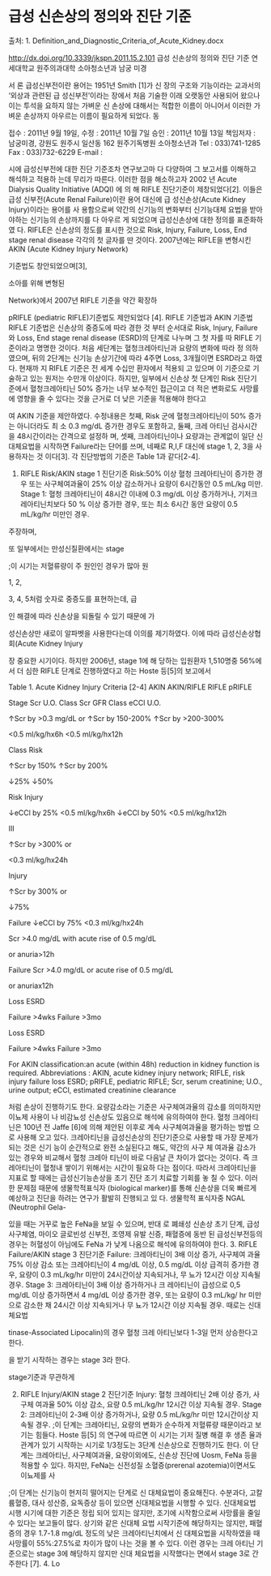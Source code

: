 # 급성 신손상의 정의와 진단 기준

출처: 1. Definition_and_Diagnostic_Criteria_of_Acute_Kidney.docx

http://dx.doi.org/10.3339/jkspn.2011.15.2.101
급성 신손상의 정의와 진단 기준
연세대학교 원주의과대학 소아청소년과
남궁 미경


서	론
급성신부전이란 용어는 1951년 Smith [1]가 신 장의 구조와 기능이라는 교과서의 ‘외상과 관련된 급 성신부전’이라는 장에서 처음 기술한 이래 오랫동안 사용되어 왔으나 이는 투석을 요하지 않는 가벼운 신 손상에 대해서는 적합한 이름이 아니어서 이러한 가 벼운 손상까지 아우르는 이름이 필요하게 되었다. 동

접수 : 2011년 9월 19일, 수정 : 2011년 10월 7일 승인 : 2011년 10월 13일
책임저자 : 남궁미경, 강원도 원주시 일산동 162 원주기독병원 소아청소년과
Tel : 033)741-1285 Fax : 033)732-6229
E-mail : 

시에 급성신부전에 대한 진단 기준조차 연구보고마 다 다양하여 그 보고서를 이해하고 해석하고 적용하 는데 무리가 따른다. 이러한 점을 해소하고자 2002 년 Acute Dialysis Quality Initiative (ADQI) 에 의 해 RIFLE 진단기준이 제창되었다[2]. 이들은 급성 신부전(Acute Renal Failure)이란 용어 대신에 급 성신손상(Acute Kidney Injury)이라는 용어를 사 용함으로써 약간의 신기능의 변화부터 신기능대체 요법을 받아야하는 신기능의 손상까지를 다 아우르 게 되었으며 급성신손상에 대한 정의를 표준화하였 다. RIFLE은 신손상의 정도를 표시한 것으로 Risk, Injury, Failure, Loss, End stage renal disease 각각의 첫 글자를 딴 것이다. 2007년에는 RIFLE을 변형시킨 AKIN (Acute Kidney Injury Network)



기준법도 창안되었으며[3],

소아를 위해 변형된

Network)에서 2007년 RIFLE 기준을 약간 확장하

pRIFLE (pediatric RIFLE)기준법도 제안되었다 [4].
RIFLE 기준법과 AKIN 기준법
RIFLE 기준법은 신손상의 중증도에 따라 경한 것 부터 순서대로 Risk, Injury, Failure와 Loss, End stage renal disease (ESRD)의 단계로 나누며 그 첫 자를 따 RIFLE 기준이라고 명명한 것이다. 처음 세단계는 혈청크레아티닌과 요량의 변화에 따라 정 의하였으며, 뒤의 2단계는 신기능 손상기간에 따라 4주면 Loss, 3개월이면 ESRD라고 하였다. 현재까 지 RIFLE 기준은 전 세계 수십만 환자에서 적용되 고 있으며 이 기준으로 기술하고 있는 원저는 수만개 이상이다.
하지만, 일부에서 신손상 첫 단계인 Risk 진단기 준에서 혈청크레아티닌 50% 증가는 너무 보수적인 접근이고 더 적은 변화로도 사망률에 영향을 줄 수 있다는 것을 근거로 더 낮은 기준을 적용해야 한다고

여 AKIN 기준을 제안하였다. 수정내용은 첫째, Risk 군에 혈청크레아티닌이 50% 증가는 아니더라도 최 소 0.3 mg/dL 증가한 경우도 포함하고, 둘째, 크레 아티닌 검사시간을 48시간이라는 간격으로 설정하 며, 셋째, 크레아티닌이나 요량과는 관계없이 일단
신대체요법을 시작하면 Failure라는 단어를 쓰며, 네째로 R,I,F 대신에 stage 1, 2, 3을 사용하자는 것 이다[3].
각 진단방법의 기준은 Table 1과 같다[2-4].
1. RIFLE Risk/AKIN stage 1 진단기준
Risk:50% 이상 혈청 크레아티닌이 증가한 경우 또는 사구체여과율이 25% 이상 감소하거나 요량이 6시간동안 0.5 mL/kg 미만.
Stage 1: 혈청 크레아티닌이 48시간 이내에 0.3 mg/dL 이상 증가하거나, 기저크레아티닌치보다 50
% 이상 증가한 경우, 또는 최소 6시간 동안 요량이
0.5 mL/kg/hr 미만인 경우.

주장하며,

또 일부에서는 만성신질환에서는 stage

;이 시기는 저혈류량이 주 원인인 경우가 많아 원

1, 2,

3, 4, 5처럼 숫자로 중증도를 표현하는데, 급

인 해결에 따라 신손상을 되돌릴 수 있기 때문에 가

성신손상만 새로이 알파벳을 사용한다는데 이의를
제기하였다.
이에 따라 급성신손상협회(Acute Kidney Injury

장 중요한 시기이다. 하지만 2006년, stage 1에 해 당하는 입원환자 1,510명중 56%에서 더 심한 RIFLE 단계로 진행하였다고 하는 Hoste 등[5]의 보고에서

Table 1. Acute Kidney Injury Criteria [2-4]
AKIN	AKIN/RIFLE	RIFLE	pRIFLE

Stage	Scr	U.O.	Class  Scr	GFR	Class  eCCl	U.O.

↑Scr by >0.3 mg/dL or
↑Scr by 150-200%
↑Scr by >200-300%

<0.5 ml/kg/hx6h
<0.5 ml/kg/hx12h

Class
Risk

↑Scr by 150%
↑Scr by 200%

↓25%
↓50%

Risk
Injury

↓eCCl by 25% <0.5 ml/kg/hx6h
↓eCCl by 50% <0.5 ml/kg/hx12h

III

↑Scr by >300% or

<0.3 ml/kg/hx24h

Injury

↑Scr by 300% or

↓75%

Failure ↓eCCl by 75% <0.3 ml/kg/hx24h

Scr >4.0 mg/dL with
acute rise of 0.5 mg/dL

or anuria>12h

Failure Scr >4.0 mg/dL or
acute rise of
0.5 mg/dL

or anuriax12h

Loss
ESRD

Failure >4wks
Failure >3mo

Loss
ESRD

Failure >4wks
Failure >3mo


For AKIN classification:an acute (within 48h) reduction in kidney function is required. Abbreviations : AKIN, acute kidney injury network; RIFLE, risk injury failure loss ESRD; pRIFLE, pediatric RIFLE; Scr, serum creatinine; U.O., urine output; eCCl, estimated creatinine clearance



처럼 손상이 진행하기도 한다. 요량감소라는 기준은 사구체여과율의 감소를 의미하지만 이뇨제 사용이 나 비감뇨성 신손상도 있음으로 해석에 유의하여야 한다.
혈청 크레아티닌은 100년 전 Jaffe [6]에 의해 제안된 이후로 계속 사구체여과율을 평가하는 방법 으로 사용해 오고 있다. 크레아티닌을 급성신손상의 진단기준으로 사용할 때 가장 문제가 되는 것은 신기 능이 순간적으로 완전 소실된다고 해도, 약간의 사구 체 여과율 감소가 있는 경우와 비교해서 혈청 크레아 티닌이 바로 다음날 큰 차이가 없다는 것이다. 즉 크 레아티닌이 혈청내 쌓이기 위해서는 시간이 필요하 다는 점이다. 따라서 크레아티닌을 지표로 할 때에는 급성신기능손상을 조기 진단 조기 치료할 기회를 놓 칠 수 있다. 이러한 문제점 때문에 생물학적표식자 (biological marker)를 통해 신손상을 더욱 빠르게 예상하고 진단을 하려는 연구가 활발히 진행되고 있 다. 생물학적 표식자중 NGAL (Neutrophil Gela-

있을 때는 거꾸로 높은 FeNa을 보일 수 있으며, 반대 로 폐쇄성 신손상 초기 단계, 급성사구체염, 마이오 글로빈성 신부전, 조영제 유발 신증, 패혈증에 동반 된 급성신부전등의 경우는 허혈성이 아님에도 FeNa 가 낮게 나옴으로 해석에 유의하여야 한다.
3. RIFLE Failure/AKIN stage 3 진단기준
Failure: 크레아티닌이 3배 이상 증가, 사구체여 과율 75% 이상 감소 또는 크레아티닌이 4 mg/dL 이상, 0.5 mg/dL 이상 급격히 증가한 경우, 요량이
0.3 mL/kg/hr 미만이 24시간이상 지속되거나, 무 뇨가 12시간 이상 지속될 경우.
Stage 3: 크레아티닌이 3배 이상 증가하거나 크 레아티닌이 급성으로 0,5 mg/dL 이상 증가하면서 4 mg/dL 이상 증가한 경우, 또는 요량이 0.3 mL/kg/ hr 미만으로 감소한 채 24시간 이상 지속되거나 무 뇨가 12시간 이상 지속될 경우. 때로는 신대체요법

tinase-Associated Lipocalin)의 경우 혈청 크레 아티닌보다 1-3일 먼저 상승한다고 한다.

을 받기 시작하는 경우는
stage 3라 한다.

stage기준과 무관하게

2. RIFLE Injury/AKIN stage 2 진단기준
Injury: 혈청 크레아티닌 2배 이상 증가, 사구체 여과율 50% 이상 감소, 요량 0.5 mL/kg/hr 12시간 이상 지속될 경우.
Stage 2: 크레아티닌이 2-3배 이상 증가하거나, 요량 0.5 mL/kg/hr 미만 12시간이상 지속될 경우.
;이 단계는 크레아티닌, 요량의 변화가 순수하게 저혈류량 때문이라고 보기는 힘들다. Hoste 등[5] 의 연구에 따르면 이 시기는 기저 질병 해결 후 생존 율과 관계가 있기 시작하는 시기로 1/3정도는 3단계 신손상으로 진행하기도 한다. 이 단계는 크레아티닌, 사구체여과율, 요량이외에도, 신손상 진단에 Uosm, FeNa 등을 적용할 수 있다. 하지만, FeNa는 신전성질 소혈증(prerenal azotemia)이면서도 이뇨제를 사

;이 단계는 신기능이 현저히 떨어지는 단계로 신 대체요법이 중요해진다. 수분과다, 고칼륨혈증, 대사 성산증, 요독증상 등이 있으면 신대체요법을 시행할 수 있다. 신대체요법 시행 시기에 대한 기준은 정립
되어 있지는 않지만, 조기에 시작함으로써 사망률을 줄일 수 있다는 보고들이 많다. 상기와 같은 신대체 요법 시작기준에 해당하지는 않지만, 패혈증의 경우 1.7-1.8 mg/dL 정도의 낮은 크레아티닌치에서 신 대체요법을 시작하였을 때 사망률이 55%:27.5%로 차이가 많이 나는 것을 볼 수 있다. 이런 경우는 크레 아티닌 기준으로는 stage 3에 해당하지 않지만 신대 체요법을 시작했다는 면에서 stage 3로 간주한다 [7].
4. Lo